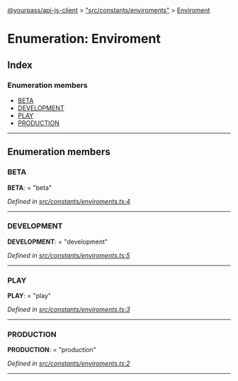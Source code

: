 [@yourpass/api-js-client](../README.md) > ["src/constants/enviroments"](../modules/_src_constants_enviroments_.md) > [Enviroment](../enums/_src_constants_enviroments_.enviroment.md)

# Enumeration: Enviroment

## Index

### Enumeration members

* [BETA](_src_constants_enviroments_.enviroment.md#beta)
* [DEVELOPMENT](_src_constants_enviroments_.enviroment.md#development)
* [PLAY](_src_constants_enviroments_.enviroment.md#play)
* [PRODUCTION](_src_constants_enviroments_.enviroment.md#production)

---

## Enumeration members

<a id="beta"></a>

###  BETA

**BETA**:  = "beta"

*Defined in [src/constants/enviroments.ts:4](https://github.com/yourpass/yourpass-api-js-client/blob/eaf5d7e/src/constants/enviroments.ts#L4)*

___
<a id="development"></a>

###  DEVELOPMENT

**DEVELOPMENT**:  = "development"

*Defined in [src/constants/enviroments.ts:5](https://github.com/yourpass/yourpass-api-js-client/blob/eaf5d7e/src/constants/enviroments.ts#L5)*

___
<a id="play"></a>

###  PLAY

**PLAY**:  = "play"

*Defined in [src/constants/enviroments.ts:3](https://github.com/yourpass/yourpass-api-js-client/blob/eaf5d7e/src/constants/enviroments.ts#L3)*

___
<a id="production"></a>

###  PRODUCTION

**PRODUCTION**:  = "production"

*Defined in [src/constants/enviroments.ts:2](https://github.com/yourpass/yourpass-api-js-client/blob/eaf5d7e/src/constants/enviroments.ts#L2)*

___

